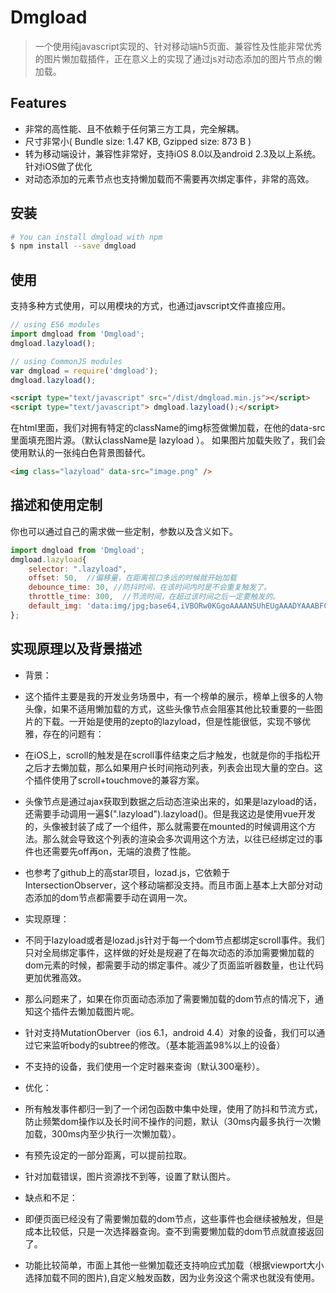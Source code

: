 # Dmgload

> 一个使用纯javascript实现的、针对移动端h5页面、兼容性及性能非常优秀的图片懒加载插件，正在意义上的实现了通过js对动态添加的图片节点的懒加载。 

## Features
- 非常的高性能、且不依赖于任何第三方工具，完全解耦。
- 尺寸非常小( Bundle size: 1.47 KB, Gzipped size: 873 B )
- 转为移动端设计，兼容性非常好，支持iOS 8.0以及android 2.3及以上系统。针对iOS做了优化
- 对动态添加的元素节点也支持懒加载而不需要再次绑定事件，非常的高效。

## 安装

```sh
# You can install dmgload with npm
$ npm install --save dmgload
```

## 使用
支持多种方式使用，可以用模块的方式，也通过javscript文件直接应用。

```javascript
// using ES6 modules
import dmgload from 'Dmgload';
dmgload.lazyload();

// using CommonJS modules
var dmgload = require('dmgload');
dmgload.lazyload();
```

```html
<script type="text/javascript" src="/dist/dmgload.min.js"></script>
<script type="text/javascript"> dmgload.lazyload();</script>
```
在html里面，我们对拥有特定的className的img标签做懒加载，在他的data-src里面填充图片源。（默认className是 lazyload ）。
如果图片加载失败了，我们会使用默认的一张纯白色背景图替代。
```html
<img class="lazyload" data-src="image.png" />
```

## 描述和使用定制
你也可以通过自己的需求做一些定制，参数以及含义如下。
```javascript
import dmgload from 'Dmgload';
dmgload.lazyload{
    selector: ".lazyload",
    offset: 50,  //偏移量，在距离视口多远的时候就开始加载
    debounce_time: 30, //防抖时间，在该时间内时是不会重复触发了。
    throttle_time: 300,  //节流时间，在超过该时间之后一定要触发的。
    default_img: 'data:img/jpg;base64,iVBORw0KGgoAAAANSUhEUgAAADYAAABFCAYAAAAB8xWyAAAACXBIWXMAAAsSAAALEgHS3X78AAAAJUlEQVRoge3BMQEAAADCoPVP7WMMoAAAAAAAAAAAAAAAAAAA4AY6fQABFpNNRwAAAABJRU5ErkJggg==' // 在图片失效的时候使用的默认替代图片
};
```

## 实现原理以及背景描述
- 背景：
 - 这个插件主要是我的开发业务场景中，有一个榜单的展示，榜单上很多的人物头像，如果不适用懒加载的方式，这些头像节点会阻塞其他比较重要的一些图片的下载。一开始是使用的zepto的lazyload，但是性能很低，实现不够优雅，存在的问题有：
  - 在iOS上，scroll的触发是在scroll事件结束之后才触发，也就是你的手指松开之后才去懒加载，那么如果用户长时间拖动列表，列表会出现大量的空白。这个插件使用了scroll+touchmove的兼容方案。
  - 头像节点是通过ajax获取到数据之后动态渲染出来的，如果是lazyload的话，还需要手动调用一遍$(".lazyload").lazyload()。但是我这边是使用vue开发的，头像被封装了成了一个组件，那么就需要在mounted的时候调用这个方法。那么就会导致这个列表的渲染会多次调用这个方法，以往已经绑定过的事件也还需要先off再on，无端的浪费了性能。
 - 也参考了github上的高star项目，lozad.js，它依赖于IntersectionObserver，这个移动端都没支持。而且市面上基本上大部分对动态添加的dom节点都需要手动在调用一次。


- 实现原理：
 - 不同于lazyload或者是lozad.js针对于每一个dom节点都绑定scroll事件。我们只对全局绑定事件，这样做的好处是规避了在每次动态的添加需要懒加载的dom元素的时候，都需要手动的绑定事件。减少了页面监听器数量，也让代码更加优雅高效。
 - 那么问题来了，如果在你页面动态添加了需要懒加载的dom节点的情况下，通知这个插件去懒加载图片呢。
  - 针对支持MutationOberver（ios 6.1，android 4.4）对象的设备，我们可以通过它来监听body的subtree的修改。（基本能涵盖98%以上的设备）
  - 不支持的设备，我们使用一个定时器来查询（默认300毫秒）。
 - 优化：
  - 所有触发事件都归一到了一个闭包函数中集中处理，使用了防抖和节流方式，防止频繁dom操作以及长时间不操作的问题，默认（30ms内最多执行一次懒加载，300ms内至少执行一次懒加载）。
  - 有预先设定的一部分距离，可以提前拉取。
  - 针对加载错误，图片资源找不到等，设置了默认图片。 
 - 缺点和不足：
  - 即便页面已经没有了需要懒加载的dom节点，这些事件也会继续被触发，但是成本比较低，只是一次选择器查询。查不到需要懒加载的dom节点就直接返回了。
  - 功能比较简单，市面上其他一些懒加载还支持响应式加载（根据viewport大小选择加载不同的图片),自定义触发函数，因为业务没这个需求也就没有使用。

